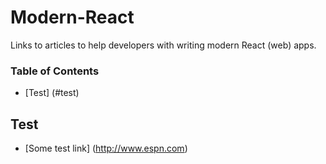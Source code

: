 # Modern-React
Links to articles to help developers with writing modern React (web) apps.

### Table of Contents

* [Test] (#test)

## Test
* [Some test link] (http://www.espn.com)
